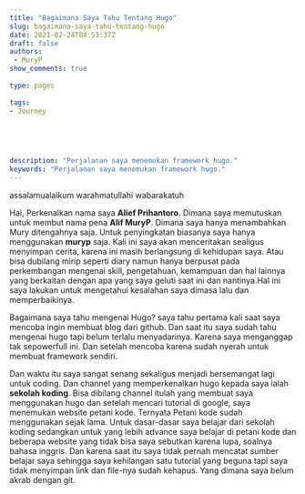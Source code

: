 ```yaml
---
title: "Bagaimana Saya Tahu Tentang Hugo"
slug: bagaimana-saya-tahu-tentang-hugo
date: 2021-02-24T04:53:37Z
draft: false 
authors:
 - MuryP
show_comments: true 
 
type: pages 
 
tags: 
- Journey


 
 
 
description: "Perjalanan saya menemukan framework hugo." 
keywords: "Perjalanan saya menemukan framework hugo." 
--- 
```



assalamualaikum warahmatullahi wabarakatuh


Hai, Perkenalkan nama saya **Alief Prihantoro**. Dimana saya memutuskan untuk membut nama pena **Alif MuryP**. Dimana saya hanya menambahkan Mury ditengahnya saja. Untuk penyingkatan biasanya saya hanya menggunakan **muryp** saja. Kali ini saya akan menceritakan sealigus menyimpan cerita, karena ini masih berlangsung di kehidupan saya. Atau bisa dubilang mirip seperti diary namun hanya berpusat pada perkembangan mengenai skill, pengetahuan, kemampuan dan hal lainnya yang berkaitan dengan apa yang saya geluti saat ini dan nantinya.Hal ini saya lakukan untuk mengetahui kesalahan saya dimasa lalu dan memperbaikinya. 

Bagaimana saya tahu mengenai Hugo? saya tahu pertama kali saat saya mencoba ingin membuat blog dari github. Dan saat itu saya sudah tahu mengenai hugo tapi belum terlalu menyadarinya. Karena saya menganggap tak sepowerfull ini. Dan setelah mencoba karena sudah nyerah untuk membuat framework sendiri.

Dan waktu itu saya sangat senang sekaligus menjadi bersemangat lagi untuk coding. Dan channel yang memperkenalkan hugo kepada saya ialah **sekolah koding**. Bisa dibilang channel itulah yang membuat saya menggunakan hugo dan setelah mencari tutorial di google, saya menemukan website petani kode. Ternyata Petani kode sudah menggunakan sejak lama. Untuk dasar-dasar saya belajar dari sekolah koding sedangkan untuk yang lebih advance saya belajar di petani kode dan beberapa website yang tidak bisa saya sebutkan karena lupa, soalnya bahasa inggris. Dan karena saat itu saya tidak pernah mencatat sumber belajar saya sehingga saya kehilangan satu tutorial yang beguna tapi saya tidak menyimpan link dan file-nya sudah kehapus. Yang dimana saya belum akrab dengan git.

